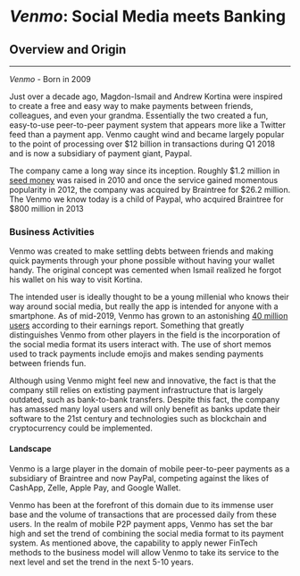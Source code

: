 # *Venmo*: Social Media meets Banking
## Overview and Origin
---
*Venmo* - Born in 2009

Just over a decade ago, Magdon-Ismail and Andrew Kortina were inspired to create a free and easy way to make payments between friends, colleagues, and even your grandma.
Essentially the two created a fun, easy-to-use peer-to-peer payment system that appears more like a Twitter feed than a payment app. Venmo caught wind and became largely popular to the point of processing over $12 billion in transactions during Q1 2018 and is now a subsidiary of payment giant, Paypal.

The company came a long way since its inception. Roughly $1.2 million in [seed money](https://en.wikipedia.org/wiki/Venmo) was raised in 2010 and once the service gained momentous popularity in 2012, the company was acquired by Braintree for $26.2 million. The Venmo we know today is a child of Paypal, who acquired Braintree for $800 million in 2013
### Business Activities

Venmo was created to make settling debts between friends and making quick payments through your phone possible without having your wallet handy. The original concept was cemented when Ismail realized he forgot his wallet on his way to visit Kortina.

The intended user is ideally thought to be a young millenial who knows their way around social media, but really the app is intended for anyone with a smartphone. As of mid-2019, Venmo has grown to an astonishing [40 million users](https://en.wikipedia.org/wiki/Venmo) according to their earnings report. Something that greatly distinguishes Venmo from other players in the field is the incorporation of the social media format its users interact with. The use of short memos used to track payments include emojis and makes sending payments between friends fun.

Although using Venmo might feel new and innovative, the fact is that the company still relies on extisting payment infrastructure that is largely outdated, such as bank-to-bank transfers. Despite this fact, the company has amassed many loyal users and will only benefit as banks update their software to the 21st century and technologies such as blockchain and cryptocurrency could be implemented.

#### Landscape

Venmo is a large player in the domain of mobile peer-to-peer payments as a subsidiary of Braintree and now PayPal, competing against the likes of CashApp, Zelle, Apple Pay, and Google Wallet.

Venmo has been at the forefront of this domain due to its immense user base and the volume of transactions that are processed daily from these users. In the realm of mobile P2P payment apps, Venmo has set the bar high and set the trend of combining the social media format to its payment system. As mentioned above, the capability to apply newer FinTech methods to the business model will allow Venmo to take its service to the next level and set the trend in the next 5-10 years.
